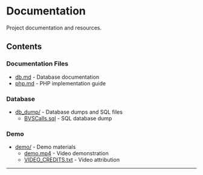 # Documentation

Project documentation and resources.

## Contents

### Documentation Files

- [db.md](./db.md) - Database documentation
- [php.md](./php.md) - PHP implementation guide

### Database

- [db_dump/](./db_dump/) - Database dumps and SQL files
  - [BVSCalls.sql](./db_dump/BVSCalls.sql) - SQL database dump

### Demo

- [demo/](./demo/) - Demo materials
  - [demo.mp4](./demo/demo.mp4) - Video demonstration
  - [VIDEO_CREDITS.txt](./demo/VIDEO_CREDITS.txt) - Video attribution

---